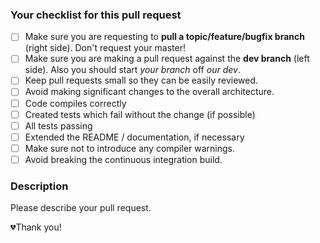 ﻿### Your checklist for this pull request

- [ ] Make sure you are requesting to **pull a topic/feature/bugfix branch** (right side). Don't request your master!
- [ ] Make sure you are making a pull request against the **dev branch** (left side). Also you should start *your branch* off *our dev*.
- [ ] Keep pull requests small so they can be easily reviewed.
- [ ] Avoid making significant changes to the overall architecture.
- [ ] Code compiles correctly
- [ ] Created tests which fail without the change (if possible)
- [ ] All tests passing
- [ ] Extended the README / documentation, if necessary
- [ ] Make sure not to introduce any compiler warnings.
- [ ] Avoid breaking the continuous integration build.

### Description
Please describe your pull request.

💔Thank you!
